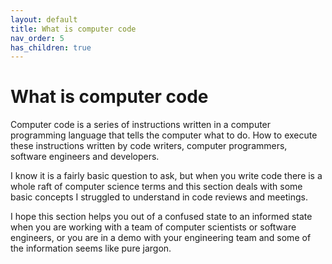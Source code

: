 ```yaml
---
layout: default
title: What is computer code
nav_order: 5
has_children: true
---
```


# What is computer code

Computer code is a series of instructions written in a computer programming language that tells the computer what to do. How to execute these instructions written by code writers, computer programmers, software engineers and developers.

I know it is a fairly basic question to ask, but when you write code there is a whole raft of computer science terms and this section deals with some basic concepts I struggled to understand in code reviews and meetings.

I hope this section helps you out of a confused state to an informed state when you are working with a team of computer scientists or software engineers, or you are in a demo with your engineering team and some of the information seems like pure jargon.
